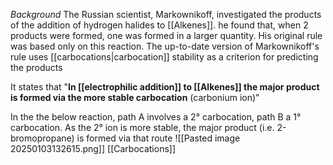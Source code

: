 *Background*
The Russian scientist, Markownikoff, investigated the products of the addition of hydrogen halides to [[Alkenes]]. he found that, when 2 products were formed, one was formed in a larger quantity. His original rule was based only on this reaction. The up-to-date version of Markownikoff's rule uses [[carbocations|carbocation]] stability as a criterion for predicting the products

It states that "**In [[electrophilic addition]] to [[Alkenes]] the major product is formed via the more stable carbocation** (carbonium ion)"

In the the below reaction, path A involves a 2° carbocation, path B a 1° carbocation. As the 2° ion is more stable, the major product (i.e. 2-bromopropane) is formed via that route
![[Pasted image 20250103132615.png]]
[[Carbocations]]